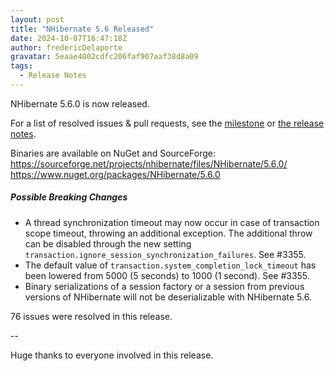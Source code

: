 ```yaml
---
layout: post
title: "NHibernate 5.6 Released"
date: 2024-10-07T16:47:18Z
author: fredericDelaporte
gravatar: 5eaae4002cdfc206faf907aaf38d8a09
tags:
  - Release Notes
---
```

NHibernate 5.6.0 is now released.

For a list of resolved issues & pull requests, see the [milestone](https://github.com/nhibernate/nhibernate-core/milestone/66?closed=1) or [the release notes](https://github.com/nhibernate/nhibernate-core/blob/5.6.0/releasenotes.txt).

Binaries are available on NuGet and SourceForge:
https://sourceforge.net/projects/nhibernate/files/NHibernate/5.6.0/
https://www.nuget.org/packages/NHibernate/5.6.0

##### Possible Breaking Changes #####
* A thread synchronization timeout may now occur in case of transaction scope timeout, throwing an additional exception. The additional throw can be disabled through the new setting `transaction.ignore_session_synchronization_failures`. See #3355.
* The default value of `transaction.system_completion_lock_timeout` has been lowered from 5000 (5 seconds) to 1000 (1 second). See #3355.
* Binary serializations of a session factory or a session from previous versions of NHibernate will not be deserializable with NHibernate 5.6.

76 issues were resolved in this release.

--

Huge thanks to everyone involved in this release.
